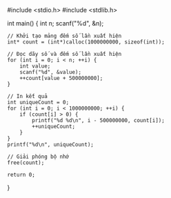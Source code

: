 #include <stdio.h>
#include <stdlib.h>

int main() {
    int n;
    scanf("%d", &n);

    // Khởi tạo mảng đếm số lần xuất hiện
    int* count = (int*)calloc(1000000000, sizeof(int));

    // Đọc dãy số và đếm số lần xuất hiện
    for (int i = 0; i < n; ++i) {
        int value;
        scanf("%d", &value);
        ++count[value + 500000000];
    }

    // In kết quả
    int uniqueCount = 0;
    for (int i = 0; i < 1000000000; ++i) {
        if (count[i] > 0) {
            printf("%d %d\n", i - 500000000, count[i]);
            ++uniqueCount;
        }
    }
    printf("%d\n", uniqueCount);

    // Giải phóng bộ nhớ
    free(count);

    return 0;
}
